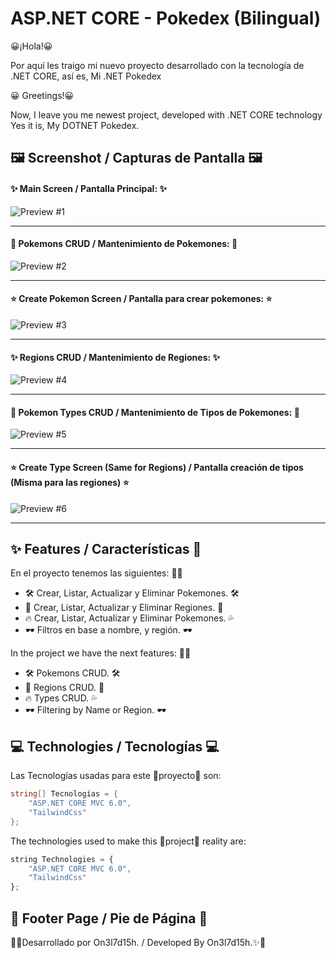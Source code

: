 
# ASP.NET CORE - Pokedex (Bilingual)

😀¡Hola!😀

Por aquí les traigo mi nuevo proyecto desarrollado con la tecnología
de .NET CORE, así es, Mi .NET Pokedex

😀 Greetings!😀

Now, I leave you me newest project, developed with .NET CORE technology
Yes it is, My DOTNET Pokedex.


## 🖼 Screenshot / Capturas de Pantalla 🖼

#### ✨ Main Screen / Pantalla Principal: ✨
![Preview #1](https://i.ibb.co/Qn48P3L/preview1.png)

---

#### 🎇 Pokemons CRUD / Mantenimiento de Pokemones: 🎇
![Preview #2](https://i.ibb.co/vj51R2r/preview2.png)

---

#### ⭐ Create Pokemon Screen / Pantalla para crear pokemones: ⭐
![Preview #3](https://i.ibb.co/DbprxYw/preview3.png)

---

#### ✨ Regions CRUD / Mantenimiento de Regiones: ✨
![Preview #4](https://i.ibb.co/CmMcTZt/preview4.png)

---

#### 🎇 Pokemon Types CRUD / Mantenimiento de Tipos de Pokemones: 🎇
![Preview #5](https://i.ibb.co/BP8Wwzw/preview5.png)

---

#### ⭐ Create Type Screen (Same for Regions) / Pantalla creación de tipos (Misma para las regiones) ⭐
![Preview #6](https://i.ibb.co/McCSQ4d/preview6.png)

---
## ✨ Features / Características 🌟
 
En el proyecto tenemos las siguientes: 🌟🌟

- 🛠 Crear, Listar, Actualizar y Eliminar Pokemones. 🛠
- 🌇 Crear, Listar, Actualizar y Eliminar Regiones. 🌇
- 🔥 Crear, Listar, Actualizar y Eliminar Pokemones. 💦
- 🕶 Filtros en base a nombre, y región. 🕶

In the project we have the next features: 🌟🌟

- 🛠 Pokemons CRUD. 🛠
- 🌇 Regions CRUD. 🌇
- 🔥 Types CRUD. 💦
- 🕶 Filtering by Name or Region. 🕶


## 💻 Technologies / Tecnologías 💻

Las Tecnologías usadas para este 👷proyecto👷 son:

```csharp
string[] Tecnologías = {
    "ASP.NET CORE MVC 6.0", 
    "TailwindCss"
};
```

The technologies used to make this 👷project👷 reality are:

```js
string Technologies = {
    "ASP.NET CORE MVC 6.0", 
    "TailwindCss"
};
```


## 👣 Footer Page / Pie de Página 👣


🌟✨Desarrollado por On3l7d15h. / Developed By On3l7d15h.✨🌟
